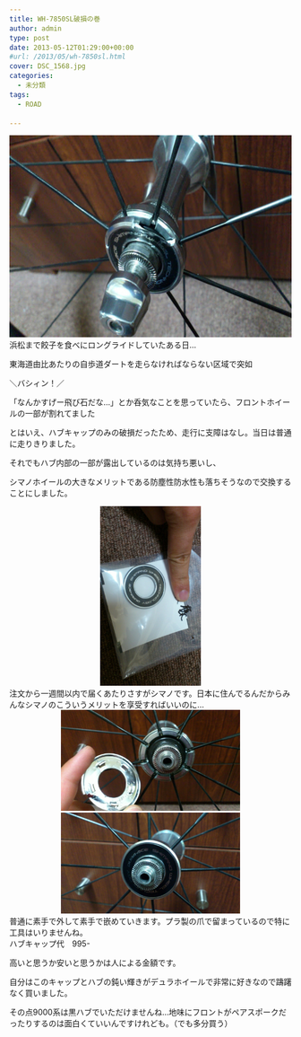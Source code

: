 ```yaml
---
title: WH-7850SL破損の巻
author: admin
type: post
date: 2013-05-12T01:29:00+00:00
#url: /2013/05/wh-7850sl.html
cover: DSC_1568.jpg
categories:
  - 未分類
tags:
  - ROAD

---
```

<img border="0" height="360" src="./DSC_1568.jpg" width="640" />浜松まで餃子を食べにロングライドしていたある日…

東海道由比あたりの自歩道ダートを走らなければならない区域で突如

＼バシィン！／

「なんかすげー飛び石だな…」とか呑気なことを思っていたら、フロントホイールの一部が割れてました

<div class="separator" style="clear: both; text-align: center;">
</div>



<div class="separator" style="clear: both; text-align: center;">
</div>

とはいえ、ハブキャップのみの破損だったため、走行に支障はなし。当日は普通に走りきりました。

それでもハブ内部の一部が露出しているのは気持ち悪いし、

シマノホイールの大きなメリットである防塵性防水性も落ちそうなので交換することにしました。

<div class="separator" style="clear: both; text-align: center;">
  <img border="0" height="320" src="./DSC_1570.jpg" width="180" />
</div>

<div class="separator" style="clear: both; text-align: left;">
  注文から一週間以内で届くあたりさすがシマノです。日本に住んでるんだからみんなシマノのこういうメリットを享受すればいいのに…
</div>

<div class="separator" style="clear: both; text-align: center;">
  <img border="0" height="180" src="./DSC_1571.jpg" width="320" />
</div>



<div class="separator" style="clear: both; text-align: center;">
  <img border="0" height="180" src="./DSC_1572.jpg" width="320" />
</div>

<div class="separator" style="clear: both; text-align: left;">
  普通に素手で外して素手で嵌めていきます。プラ製の爪で留まっているので特に工具はいりませんね。
</div>

<div class="separator" style="clear: both; text-align: left;">
</div>

<div class="separator" style="clear: both; text-align: left;">
</div>

<div class="separator" style="clear: both; text-align: left;">
  ハブキャップ代　995-&nbsp;
</div>

高いと思うか安いと思うかは人による金額です。

自分はこのキャップとハブの鈍い輝きがデュラホイールで非常に好きなので躊躇なく買いました。

その点9000系は黒ハブでいただけませんね…地味にフロントがペアスポークだったりするのは面白くていいんですけれども。（でも多分買う）

